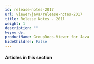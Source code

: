 ```yaml
---
id: release-notes-2017
url: viewer/java/release-notes-2017
title: Release Notes - 2017
weight: 1
description: ""
keywords: 
productName: GroupDocs.Viewer for Java
hideChildren: False
---
```

#### Articles in this section